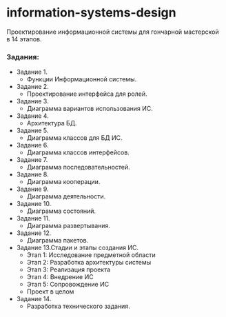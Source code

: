 # information-systems-design
Проектирование информационной системы для гончарной мастерской в 14 этапов.

### Задания: 
- Задание 1.
    - Функции Информационной системы.
- Задание 2.
    - Проектирование интерфейса для ролей.
- Задание 3.
    - Диаграмма вариантов использования ИС.
- Задание 4.
    - Архитектура БД.
- Задание 5.
    - Диаграмма классов для БД ИС.
- Задание 6.
    - Диаграмма классов интерфейсов.
- Задание 7.
    - Диаграмма последовательностей.
- Задание 8.
    - Диаграмма кооперации.
- Задание 9.
    - Диаграмма деятельности.
- Задание 10.
    - Диаграмма состояний.
- Задание 11.
    - Диаграмма развертывания.
- Задание 12.
    - Диаграмма пакетов.
- Задание 13.Стадии и этапы создания ИС.
    - Этап 1: Исследование предметной области
    - Этап 2: Разработка архитектуры системы
    - Этап 3: Реализация проекта
    - Этап 4: Внедрение ИС
    - Этап 5: Сопровождение ИС
    - Проект в целом
- Задание 14.
    - Разработка технического задания.
